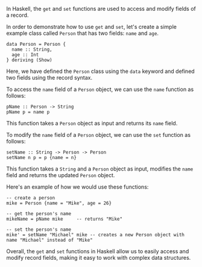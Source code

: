 In Haskell, the `get` and `set` functions are used to access and modify fields of a record. 

In order to demonstrate how to use `get` and `set`, let's create a simple example class called `Person` that has two fields: `name` and `age`.

```
data Person = Person { 
  name :: String,
  age :: Int
} deriving (Show)
```

Here, we have defined the `Person` class using the `data` keyword and defined two fields using the record syntax.

To access the `name` field of a `Person` object, we can use the `name` function as follows:

```
pName :: Person -> String
pName p = name p
```

This function takes a `Person` object as input and returns its `name` field.

To modify the `name` field of a `Person` object, we can use the `set` function as follows:

```
setName :: String -> Person -> Person
setName n p = p {name = n}
```

This function takes a `String` and a `Person` object as input, modifies the `name` field and returns the updated `Person` object.

Here's an example of how we would use these functions:

```
-- create a person
mike = Person {name = "Mike", age = 26}

-- get the person's name
mikeName = pName mike     -- returns "Mike"

-- set the person's name
mike' = setName "Michael" mike -- creates a new Person object with name "Michael" instead of "Mike"
``` 

Overall, the `get` and `set` functions in Haskell allow us to easily access and modify record fields, making it easy to work with complex data structures.